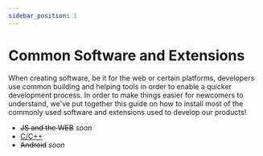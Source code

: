 ```yaml
---
sidebar_position: 1
---
```


# Common Software and Extensions

When creating software, be it for the web or certain platforms, developers use common building and helping tools in
order to enable a quicker development process.
In order to make things easier for newcomers to understand, we've put together this guide on how to install most of the
commonly used software and extensions used to develop our products!

- ~~JS and the WEB~~ *soon*
- [C/C++](./c.md)
- ~~Android~~ *soon*
